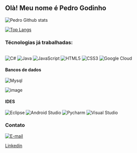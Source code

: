 
## Olà! Meu nome é Pedro Godinho 

![Pedro Github stats](https://github-readme-stats.vercel.app/api?username=Hackann17&theme=radical)

[![Top Langs](https://github-readme-stats.vercel.app/api/top-langs/?username=Hackann17&layout=compact)](https://github.com/anuraghazra/github-readme-stats)

### Técnologias já trabalhadas:
<div><br/>
<img aling="center" alt="C#" src="https://img.shields.io/badge/C%23-239120?style=for-the-badge&logo=c-sharp&logoColor=white">
<img aling="center" alt="Java" src="https://img.shields.io/badge/Java-ED8B00?style=for-the-badge&logo=java&logoColor=white">
<img alt="JavaScript" src="https://img.shields.io/badge/JavaScript-F7DF1E?style=for-the-badge&logo=javascript&logoColor=black">
<img alt="HTML5" src="https://img.shields.io/badge/HTML5-E34F26?style=for-the-badge&logo=html5&logoColor=white">
<img alt="CSS3" src="https://img.shields.io/badge/CSS3-1572B6?style=for-the-badge&logo=css3&logoColor=white">
<img alt="Google Cloud" src="https://img.shields.io/badge/Google_Cloud-4285F4?style=for-the-badge&logo=google-cloud&logoColor=white">

#### Bancos de dados  

<img alt="Mysql" src="https://img.shields.io/badge/MySQL-005C84?style=for-the-badge&logo=mysql&logoColor=white">

![image](https://user-images.githubusercontent.com/90213469/215239720-0c9beb52-2781-4265-a88d-4b289ba115f1.png)

#### IDES

<img alt="Eclipse" src="https://img.shields.io/badge/Eclipse-2C2255?style=for-the-badge&logo=eclipse&logoColor=white">
 <img alt="Android Studio" src="https://img.shields.io/badge/Android_Studio-3DDC84?style=for-the-badge&logo=android-studio&logoColor=white">
  <img alt="Pycharm" src="https://img.shields.io/badge/PyCharm-000000.svg?&style=for-the-badge&logo=PyCharm&logoColor=white">
  <img alt="Visual Studio" src="https://img.shields.io/badge/Visual_Studio-5C2D91?style=for-the-badge&logo=visual%20studio&logoColor=white">
  
  ### Contato

[![E-mail](https://img.shields.io/badge/Gmail-D14836?style=for-the-badge&logo=gmail&logoColor=white)](godinhopedro20@gmail.com)

[Linkedin](www.linkedin.com/in/pedro-cauã-medeiros-godinho-a64729219)
